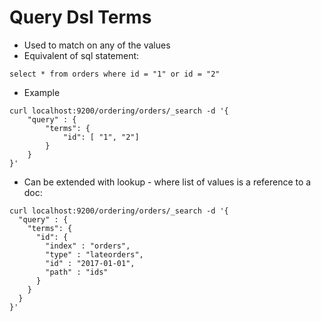 # Query Dsl Terms #

* Used to match on any of the values
* Equivalent of sql statement:
```
select * from orders where id = "1" or id = "2"
```
* Example
```
curl localhost:9200/ordering/orders/_search -d '{
	"query" : {
		"terms": {
			"id": [ "1", "2"]
		}
	}
}'
```
* Can be extended with lookup - where list of values is a reference to a doc:
```
curl localhost:9200/ordering/orders/_search -d '{
  "query" : {
    "terms": {
      "id": {
        "index" : "orders",
        "type" : "lateorders",
        "id" : "2017-01-01",
        "path" : "ids"
      }
    }
  }
}'
```